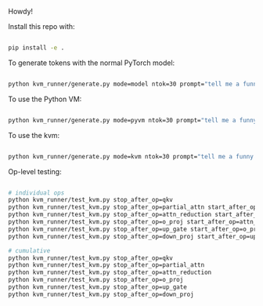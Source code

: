 Howdy!

Install this repo with:

```bash

pip install -e .

```

To generate tokens with the normal PyTorch model:


```bash

python kvm_runner/generate.py mode=model ntok=30 prompt="tell me a funny joke about cookies"

```

To use the Python VM:

```bash

python kvm_runner/generate.py mode=pyvm ntok=30 prompt="tell me a funny joke about cookies"

```

To use the kvm:

```bash

python kvm_runner/generate.py mode=kvm ntok=30 prompt="tell me a funny joke about cookies"

```

Op-level testing:

```bash

# individual ops
python kvm_runner/test_kvm.py stop_after_op=qkv
python kvm_runner/test_kvm.py stop_after_op=partial_attn start_after_op=qkv
python kvm_runner/test_kvm.py stop_after_op=attn_reduction start_after_op=partial_attn
python kvm_runner/test_kvm.py stop_after_op=o_proj start_after_op=attn_reduction
python kvm_runner/test_kvm.py stop_after_op=up_gate start_after_op=o_proj
python kvm_runner/test_kvm.py stop_after_op=down_proj start_after_op=up_gate

# cumulative
python kvm_runner/test_kvm.py stop_after_op=qkv
python kvm_runner/test_kvm.py stop_after_op=partial_attn
python kvm_runner/test_kvm.py stop_after_op=attn_reduction
python kvm_runner/test_kvm.py stop_after_op=o_proj
python kvm_runner/test_kvm.py stop_after_op=up_gate
python kvm_runner/test_kvm.py stop_after_op=down_proj


```